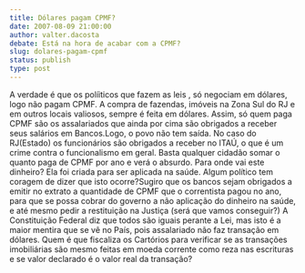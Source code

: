 ```yaml
---
title: Dólares pagam CPMF?
date: 2007-08-09 21:00:00
author: valter.dacosta
debate: Está na hora de acabar com a CPMF?
slug: dolares-pagam-cpmf
status: publish 
type: post
---
```


A verdade é que os políiticos que fazem as leis , só negociam em dólares, logo não pagam CPMF. A compra de fazendas, imóveis na Zona Sul do RJ e em outros locais valiosos, sempre é feita em dólares. Assim, só quem paga CPMF são os assalariados que ainda por cima são obrigados a receber seus salários em Bancos.Logo, o povo não tem saída. No caso do RJ(Estado) os funcionários são obrigados a receber no ITAÚ, o que é um crime contra o funcionalismo em geral. Basta qualquer cidadão somar o quanto paga de CPMF por ano e verá o absurdo. Para onde vai este dinheiro? Ela foi criada para ser aplicada na saúde. Algum político tem coragem de dizer que isto ocorre?Sugiro que os bancos sejam obrigados a emitir no extrato a quantidade de CPMF que o correntista pagou no ano, para que se possa cobrar do governo a não aplicação do dinheiro na saúde, e até mesmo pedir a restituição na Justiça (será que vamos conseguir?) A Constituição Federal diz que todos são iguais perante a Lei, mas isto é a maior mentira que se vê no País, pois assalariado não faz transação em dólares. Quem é que fiscaliza os Cartórios para verificar se as transações imobiliárias são mesmo feitas em moeda corrente como reza nas escrituras e se valor declarado é o valor real da transação?

